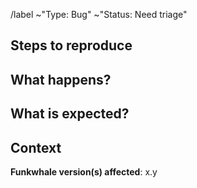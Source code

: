 <!--
Hi there! You are reporting a bug on this project, and we want to thank you!

If it's the first time you post here, please take a moment to read our Code of Conduct
(https://funkwhale.audio/code-of-conduct/) and ensure your issue respect our guidelines.

To ensure your bug report is as useful as possible, please try to stick
to the following structure. You can leave the parts text between `<!- ->`
markers untouched, they won't be displayed in your final message.

Please do not edit the following line, it's used for automatic classification
-->

/label ~"Type: Bug" ~"Status: Need triage"

## Steps to reproduce

<!--
Describe the steps to reproduce the issue, like:

1. Visit the page at /artists/
2. Type that
3. Submit
-->

## What happens?

<!--
Describe what happens once the previous steps are completed.
-->

## What is expected?

<!--
Describe the expected behaviour.
-->

## Context

<!--
The version of your instance can be found on the footer : Source code (x.y)
-->

**Funkwhale version(s) affected**: x.y

<!--
If relevant, share additional context here like:

- Browser type and version (for front-end bugs)
- Instance configuration (Docker/non-docker, nginx/apache as proxy, etc.)
- Error messages, screenshots and logs
-->
